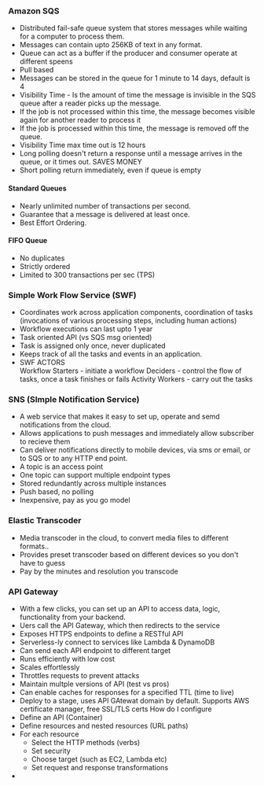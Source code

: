 

### Amazon SQS
  
* Distributed fail-safe queue system that stores messages while waiting for a computer to process them.
* Messages can contain upto 256KB of text in any format.
* Queue can act as a buffer if the producer and consumer operate at different speens
* Pull based
* Messages can be stored in the queue for 1 minute to 14 days, default is 4
* Visibility Time - Is the amount of time the message is invisible in the SQS queue after a reader picks up the message.
* If the job is not processed within this time, the message becomes visible again for another reader to process it
* If the job is processed within this time, the message is removed off the queue.
* Visibility Time max time out is 12 hours
* Long polling doesn't return a response until a message arrives in the queue, or it times out. SAVES MONEY
* Short polling return immediately, even if queue is empty
#### Standard Queues 
* Nearly unlimited number of transactions per second.
* Guarantee that a message is delivered at least once.
* Best Effort Ordering.

#### FIFO Queue
* No duplicates
* Strictly ordered
* Limited to 300 transactions per sec (TPS)

### Simple Work Flow Service (SWF)

* Coordinates work across application components, coordination of tasks (invocations of various processing steps, including human actions)
* Workflow executions can last upto 1 year
* Task oriented API (vs SQS msg oriented)
* Task is assigned only once, never duplicated
* Keeps track of all the tasks and events in an application.
* SWF ACTORS  
Workflow Starters - initiate a workflow
Deciders - control the flow of tasks, once a task finishes or fails
Activity Workers - carry out the tasks

### SNS (SImple Notification Service)

* A web service that makes it easy to set up, operate and semd notifications from the cloud.
* Allows applications to push messages and immediately allow subscriber to recieve them
* Can deliver notifications directly to mobile devices, via sms or email, or to SQS or to any HTTP end point.
* A topic is an access point
* One topic can support multiple endpoint types
* Stored redundantly across multiple instances
* Push based, no polling
* Inexpensive, pay as you go model

### Elastic Transcoder

* Media transcoder in the cloud, to convert media files to different formats..
* Provides preset transcoder based on different devices so you don't have to guess
* Pay by the minutes and resolution you transcode

### API Gateway

* With a few clicks, you can set up an API to access data, logic, functionality from your backend.
* Uers call the API Gateway, which then redirects to the service
* Exposes HTTPS endpoints to define a RESTful API
* Serverless-ly connect to services like Lambda & DynamoDB
* Can send each API endpoint to different target
* Runs efficiently with low cost
* Scales effortlessly
* Throttles requests to prevent attacks
* Maintain multple versions of API (test vs pros)
* Can enable caches for responses for a specified TTL (time to live)
* Deploy to a stage, uses API GAtewat domain by default. Supports AWS certificate manager, free SSL/TLS certs
How do I configure
* Define an API (Container)
* Define resources and nested resources (URL paths)
* For each resource 
  * Select the HTTP methods (verbs)
  * Set security
  * Choose target (such as EC2, Lambda etc)
  * Set request and response transformations
* 

